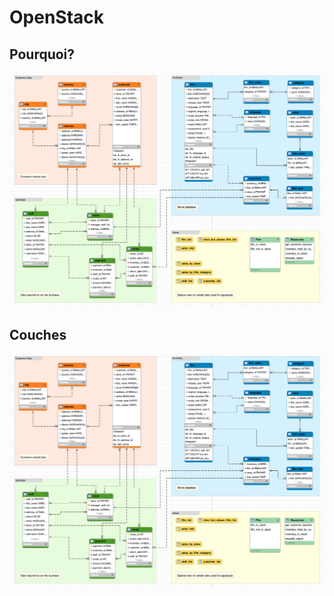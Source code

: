# OpenStack

## Pourquoi?

![alt tag](https://github.com/CollegeBoreal/INF1006-16A/blob/master/3.DML/sakila.png)

## Couches

![alt tag](https://github.com/CollegeBoreal/INF1006-16A/blob/master/3.DML/sakila.png)
